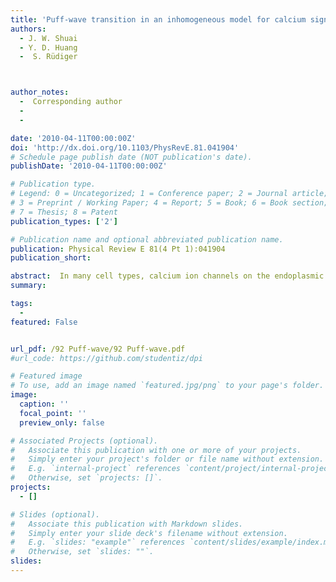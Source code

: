 ```yaml
---
title: 'Puff-wave transition in an inhomogeneous model for calcium signals'
authors:
  - J. W. Shuai
  - Y. D. Huang
  -  S. Rüdiger



author_notes:  
  -  Corresponding author      
  -  
  -  

date: '2010-04-11T00:00:00Z'
doi: 'http://dx.doi.org/10.1103/PhysRevE.81.041904'
# Schedule page publish date (NOT publication's date).
publishDate: '2010-04-11T00:00:00Z'

# Publication type.
# Legend: 0 = Uncategorized; 1 = Conference paper; 2 = Journal article;
# 3 = Preprint / Working Paper; 4 = Report; 5 = Book; 6 = Book section;
# 7 = Thesis; 8 = Patent
publication_types: ['2']

# Publication name and optional abbreviated publication name.
publication: Physical Review E 81(4 Pt 1):041904
publication_short: 

abstract:  In many cell types, calcium ion channels on the endoplasmic reticulum membrane occur in a clustered distribution. The channels generate either localized puffs, each comprising channels of only one cluster, or global calcium waves. In this work we model the calcium system as a two-dimensional lattice of active elements distributed regularly in an otherwise passive space. We address an important feature of the puff-wave transition, which is the difference in lifetime of puffs at a few hundred milliseconds and long-lived global waves with periods of several seconds. We show that such a lifetime difference between puffs and waves can be understood with strongly reduced ordinary differential equations modified by a time-scale factor that takes into account the coupling strength of active and passive regions determined by the Ca2+ diffusion coefficient. Furthermore, we show that the point model can also describe very well the dependence of Ca2+ oscillation characteristics on the cluster-cluster distance in the case of large diffusivity.
summary: 

tags:
  - 
featured: False


url_pdf: /92 Puff-wave/92 Puff-wave.pdf
#url_code: https://github.com/studentiz/dpi

# Featured image
# To use, add an image named `featured.jpg/png` to your page's folder.
image:
  caption: ''
  focal_point: ''
  preview_only: false

# Associated Projects (optional).
#   Associate this publication with one or more of your projects.
#   Simply enter your project's folder or file name without extension.
#   E.g. `internal-project` references `content/project/internal-project/index.md`.
#   Otherwise, set `projects: []`.
projects:
  - []

# Slides (optional).
#   Associate this publication with Markdown slides.
#   Simply enter your slide deck's filename without extension.
#   E.g. `slides: "example"` references `content/slides/example/index.md`.
#   Otherwise, set `slides: ""`.
slides:
---
```



